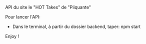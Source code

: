 API du site le "HOT Takes" de "Piiquante"

Pour lancer l'API:

- Dans le terminal, à partir du dossier backend, taper: npm start

Enjoy !
